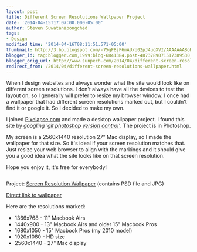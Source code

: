 ```yaml
---
layout: post
title: Different Screen Resolutions Wallpaper Project
date: '2014-04-15T17:07:00.000-05:00'
author: Steven Suwatanapongched
tags:
- Design
modified_time: '2014-04-16T08:11:51.571-05:00'
thumbnail: http://3.bp.blogspot.com/-75gF8jF6mAU/U02pJ4uoXVI/AAAAAAABoHo/TQxJMKrEmFw/s600/2560x1440_wallpaper.jpg
blogger_id: tag:blogger.com,1999:blog-6841384.post-4873789071517389530
blogger_orig_url: http://www.sunpech.com/2014/04/different-screen-resolutions-wallpaper.html
redirect_from: /2014/04/different-screen-resolutions-wallpaper.html
---
```


When I design websites and always wonder what the site would look like on different screen resolutions. I don't always have all the devices to test the layout on, so I generally will prefer to resize my browser window. I once had a wallpaper that had different screen resolutions marked out, but I couldn't find it or google it. So I decided to make my own.

I joined <a href="http://www.pixelapse.com/">Pixelapse.com</a> and made a desktop wallpaper project. I found this site by <i>googling </i><a href="https://www.google.com/search?q=git+psd+version+control&amp;oq=git+psd+version+control&amp;aqs=chrome..69i57j0j69i64.5534j0j7&amp;sourceid=chrome&amp;es_sm=119&amp;ie=UTF-8#q=git+photoshop+version+control"><i>'git photoshop version control'</i></a>. The project is in Photoshop.

My screen is a 2560x1440 resolution 27" Mac display, so I made the wallpaper for that size. So it's ideal if your screen resolution matches that. Just resize your web browser to align with the markings and it should give you a good idea what the site looks like on that screen resolution.

Hope you enjoy it, it's free for everybody!

<a href="https://www.pixelapse.com/sunpech/projects/Screen%20Resolution%20Wallpaper/2560x1440_wallpaper.jpg" alt="" ><img   border="0" src="http://3.bp.blogspot.com/-75gF8jF6mAU/U02pJ4uoXVI/AAAAAAABoHo/TQxJMKrEmFw/s600/2560x1440_wallpaper.jpg" alt=""   /></a>

Project: <a href="http://www.pixelapse.com/s/C6WYTKJ3FH6R7QR3Q">Screen Resolution Wallpaper</a> (contains PSD file and JPG)

<a href="https://www.pixelapse.com/sunpech/projects/Screen%20Resolution%20Wallpaper/2560x1440_wallpaper.jpg" alt="">Direct link to wallpaper</a>

Here are the resolutions marked:
<ul>
  <li>1366x768 - 11" Macbook Airs</li>
  <li>1440x900 - 13" Macbook Airs and older 15" Macbook Pros</li>
  <li>1680x1050 - 15" Macbook Pros (my 2010 model)</li>
  <li>1920x1080 - HD size</li>
  <li>2560x1440 - 27" Mac display</li>
</ul>
